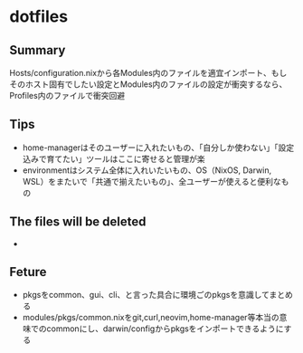 # dotfiles

## Summary
Hosts/configuration.nixから各Modules内のファイルを適宜インポート、もしそのホスト固有でしたい設定とModules内のファイルの設定が衝突するなら、Profiles内のファイルで衝突回避

## Tips
- home-managerはそのユーザーに入れたいもの、「自分しか使わない」「設定込みで育てたい」ツールはここに寄せると管理が楽
- environmentはシステム全体に入れいたいもの、OS（NixOS, Darwin, WSL）をまたいで「共通で揃えたいもの」、全ユーザーが使えると便利なもの

## The files will be deleted
- 

## Feture
- pkgsをcommon、gui、cli、と言った具合に環境ごのpkgsを意識してまとめる
- modules/pkgs/common.nixをgit,curl,neovim,home-manager等本当の意味でのcommonにし、darwin/configからpkgsをインポートできるようにする
